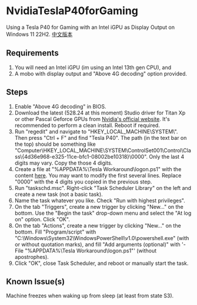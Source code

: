 # NvidiaTeslaP40forGaming
Using a Tesla P40 for Gaming with an Intel iGPU as Display Output on Windows 11 22H2. [中文版本](https://github.com/toAlice/NvidiaTeslaP40forGaming/blob/main/README_CHS.md)

## Requirements
1) You will need an Intel iGPU (im using an Intel 13th gen CPU), and 
1) A mobo with display output and "Above 4G decoding" option provided.

## Steps
1) Enable "Above 4G decoding" in BIOS.
1) Download the latest (528.24 at this moment) Studio driver for Titan Xp or other Pascal Geforce GPUs from [Nvidia's official website](https://www.nvidia.com/download/index.aspx). It's recommended to perform a clean install. Reboot if required.
1) Run "regedit" and navigate to "HKEY_LOCAL_MACHINE\\SYSTEM\\". Then press "Ctrl + F" and find "Tesla P40". The path (in the text bar on the top) should be something like "Computer\\HKEY_LOCAL_MACHINE\\SYSTEM\\ControlSet001\\Control\\Class\\{4d36e968-e325-11ce-bfc1-08002be10318}\\0000". Only the last 4 digits may vary. Copy the those 4 digits. 
1) Create a file at "%APPDATA%\\Tesla Workaround\\logon.ps1" with the content [here](https://github.com/toAlice/NvidiaTeslaP40forGaming/blob/main/logon.ps1). You may want to modify the first several lines. Replace "0000" with the 4 digits you copied in the previous step.
1) Run "taskschd.msc". Right-click "Task Scheduler Library" on the left and create a new task (not a basic task).
1) Name the task whatever you like. Check "Run with highest privileges".
1) On the tab "Triggers", create a new trigger by clicking "New..." on the bottom. Use the "Begin the task" drop-down menu and select the "At log on" option. Click "OK".
1) On the tab "Actions", create a new trigger by clicking "New..." on the bottom. Fill "Program/script" with "C:\\Windows\\System32\\WindowsPowerShell\\v1.0\\powershell.exe" (with or without quotation marks), and fill "Add arguments (optional)" with '-File "%APPDATA%\\Tesla Workaround\\logon.ps1"' (without apostrophes).
1) Click "OK", close Task Scheduler, and reboot or manually start the task.

## Known Issue(s)
Machine freezes when waking up from sleep (at least from state S3).
